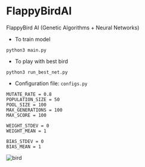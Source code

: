 # FlappyBirdAI
FlappyBird AI (Genetic Algorithms + Neural Networks)

- To train model

`python3 main.py`

- To play with best bird

`python3 run_best_net.py`

- Configuration file: `configs.py`
```
MUTATE_RATE = 0.8
POPULATION_SIZE = 50
POOL_SIZE = 100
MAX_GENERATIONS = 100
MAX_SCORE = 100

WEIGHT_STDEV = 0
WEIGHT_MEAN = 1

BIAS_STDEV = 0
BIAS_MEAN = 1
```

![bird](https://github.com/nhoxnho1212/FlappyBirdAI/blob/master/Bird.png)
